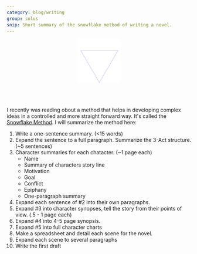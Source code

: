 ```yaml
---
category: blog/writing
group: solus
snip: Short summary of the snowflake method of writing a novel.
---
```


<p align="center">
    <img width="120" height="120" src="\assets\images\Von_Koch_curve.gif">
</p>
<br/><br/>

I recently was reading obout a method that helps in developing complex ideas in a controlled and more straight forward way. It's called the [Snowflake Method](https://www.advancedfictionwriting.com/articles/snowflake-method/). I will summarize the method here:
1. Write a one-sentence summary. (<15 words)
2. Expand the sentence to a full paragraph. Summarize the 3-Act structure.(~5 sentences)
3. Character summaries for each chatacter. (~1 page each)
    - Name
    - Summary of characters story line
    - Motivation
    - Goal
    - Conflict
    - Epiphany
    - One-paragraph summary
4. Expand each sentence of #2 into their own paragraphs.
5. Expand #3 into character synopses, tell the story from their points of view. (.5 - 1 page each)
6. Expand #4 into 4-5 page synopsis. 
7. Expand #5 into full character charts
8. Make a spreadsheet and detail each scene for the novel.
9. Expand each scene to several paragraphs
10. Write the first draft